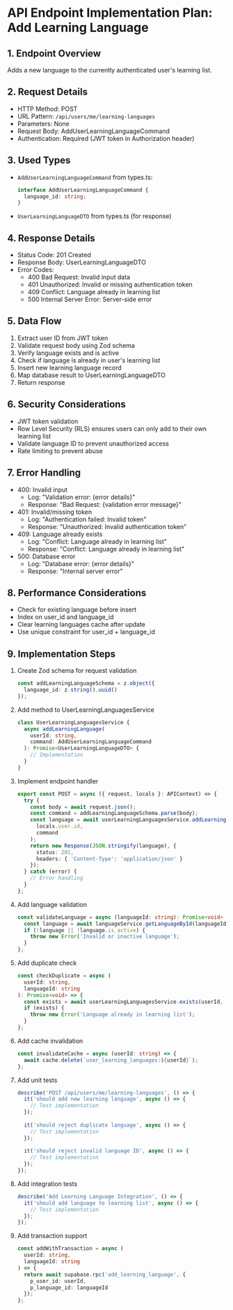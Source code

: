 # API Endpoint Implementation Plan: Add Learning Language

## 1. Endpoint Overview
Adds a new language to the currently authenticated user's learning list.

## 2. Request Details
- HTTP Method: POST
- URL Pattern: `/api/users/me/learning-languages`
- Parameters: None
- Request Body: AddUserLearningLanguageCommand
- Authentication: Required (JWT token in Authorization header)

## 3. Used Types
- `AddUserLearningLanguageCommand` from types.ts:
  ```typescript
  interface AddUserLearningLanguageCommand {
    language_id: string;
  }
  ```
- `UserLearningLanguageDTO` from types.ts (for response)

## 4. Response Details
- Status Code: 201 Created
- Response Body: UserLearningLanguageDTO
- Error Codes:
  - 400 Bad Request: Invalid input data
  - 401 Unauthorized: Invalid or missing authentication token
  - 409 Conflict: Language already in learning list
  - 500 Internal Server Error: Server-side error

## 5. Data Flow
1. Extract user ID from JWT token
2. Validate request body using Zod schema
3. Verify language exists and is active
4. Check if language is already in user's learning list
5. Insert new learning language record
6. Map database result to UserLearningLanguageDTO
7. Return response

## 6. Security Considerations
- JWT token validation
- Row Level Security (RLS) ensures users can only add to their own learning list
- Validate language ID to prevent unauthorized access
- Rate limiting to prevent abuse

## 7. Error Handling
- 400: Invalid input
  - Log: "Validation error: {error details}"
  - Response: "Bad Request: {validation error message}"
- 401: Invalid/missing token
  - Log: "Authentication failed: Invalid token"
  - Response: "Unauthorized: Invalid authentication token"
- 409: Language already exists
  - Log: "Conflict: Language already in learning list"
  - Response: "Conflict: Language already in learning list"
- 500: Database error
  - Log: "Database error: {error details}"
  - Response: "Internal server error"

## 8. Performance Considerations
- Check for existing language before insert
- Index on user_id and language_id
- Clear learning languages cache after update
- Use unique constraint for user_id + language_id

## 9. Implementation Steps
1. Create Zod schema for request validation
   ```typescript
   const addLearningLanguageSchema = z.object({
     language_id: z.string().uuid()
   });
   ```

2. Add method to UserLearningLanguagesService
   ```typescript
   class UserLearningLanguagesService {
     async addLearningLanguage(
       userId: string, 
       command: AddUserLearningLanguageCommand
     ): Promise<UserLearningLanguageDTO> {
       // Implementation
     }
   }
   ```

3. Implement endpoint handler
   ```typescript
   export const POST = async ({ request, locals }: APIContext) => {
     try {
       const body = await request.json();
       const command = addLearningLanguageSchema.parse(body);
       const language = await userLearningLanguagesService.addLearningLanguage(
         locals.user.id, 
         command
       );
       return new Response(JSON.stringify(language), {
         status: 201,
         headers: { 'Content-Type': 'application/json' }
       });
     } catch (error) {
       // Error handling
     }
   };
   ```

4. Add language validation
   ```typescript
   const validateLanguage = async (languageId: string): Promise<void> => {
     const language = await languageService.getLanguageById(languageId);
     if (!language || !language.is_active) {
       throw new Error('Invalid or inactive language');
     }
   };
   ```

5. Add duplicate check
   ```typescript
   const checkDuplicate = async (
     userId: string, 
     languageId: string
   ): Promise<void> => {
     const exists = await userLearningLanguagesService.exists(userId, languageId);
     if (exists) {
       throw new Error('Language already in learning list');
     }
   };
   ```

6. Add cache invalidation
   ```typescript
   const invalidateCache = async (userId: string) => {
     await cache.delete(`user_learning_languages:${userId}`);
   };
   ```

7. Add unit tests
   ```typescript
   describe('POST /api/users/me/learning-languages', () => {
     it('should add new learning language', async () => {
       // Test implementation
     });
     
     it('should reject duplicate language', async () => {
       // Test implementation
     });
     
     it('should reject invalid language ID', async () => {
       // Test implementation
     });
   });
   ```

8. Add integration tests
   ```typescript
   describe('Add Learning Language Integration', () => {
     it('should add language to learning list', async () => {
       // Test implementation
     });
   });
   ```

9. Add transaction support
   ```typescript
   const addWithTransaction = async (
     userId: string, 
     languageId: string
   ) => {
     return await supabase.rpc('add_learning_language', {
       p_user_id: userId,
       p_language_id: languageId
     });
   };
   ``` 